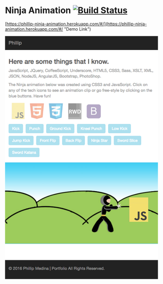 
# Ninja Animation [![Build Status](https://travis-ci.org/jsmojo/NinjaAnimation.svg?branch=master)](https://travis-ci.org/jsmojo/NinjaAnimation) 



[https://phillip-ninja-animation.herokuapp.com/#/](https://phillip-ninja-animation.herokuapp.com/#/ "Demo Link")

![alt tag](https://github.com/jsmojo/NinjaAnimation/blob/master/demo_Ninja.jpg)

